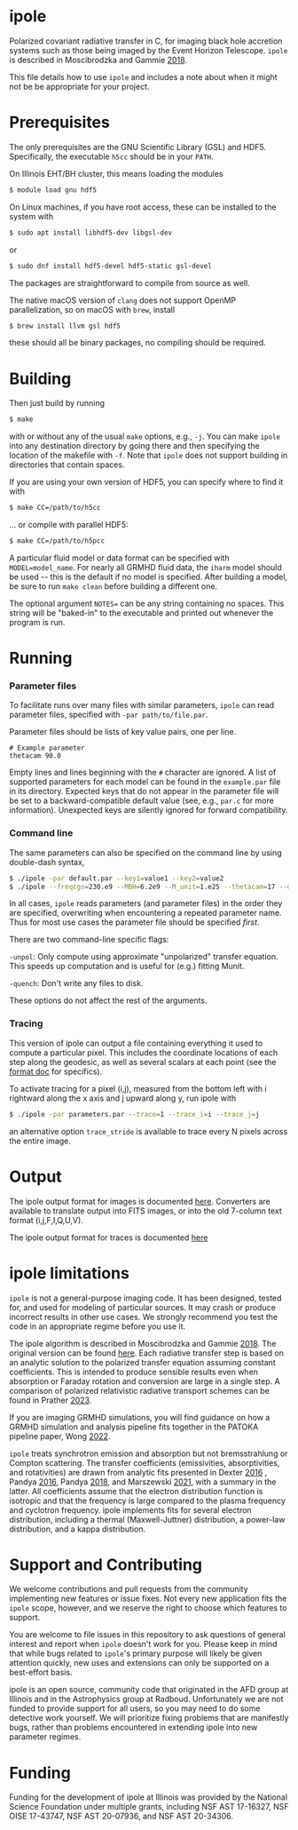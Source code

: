 # ipole
Polarized covariant radiative transfer in C, for imaging black hole accretion systems such as those being imaged by the Event Horizon Telescope. `ipole` is described in Moscibrodzka and Gammie [2018](https://ui.adsabs.harvard.edu/abs/2018MNRAS.475...43M/abstract).

This file details how to use `ipole` and includes a note about when it might not be be appropriate for your project.

# Prerequisites

The only prerequisites are the GNU Scientific Library (GSL) and HDF5. Specifically, the executable ```h5cc``` should be in your ```PATH```.

On Illinois EHT/BH cluster, this means loading the modules
```bash
$ module load gnu hdf5
```

On Linux machines, if you have root access, these can be installed to the system with
```bash
$ sudo apt install libhdf5-dev libgsl-dev
```
or
```bash
$ sudo dnf install hdf5-devel hdf5-static gsl-devel
```
The packages are straightforward to compile from source as well.

The native macOS version of ```clang``` does not support OpenMP parallelization, so on macOS with ```brew```, install
```bash
$ brew install llvm gsl hdf5
```
these should all be binary packages, no compiling should be required.

# Building

Then just build by running

```bash
$ make
```
with or without any of the usual ```make``` options, e.g., ```-j```.  You can 
make `ipole` into any destination directory by going there and then 
specifying the location of the makefile with ```-f```.  Note that
`ipole` does not support building in directories that contain spaces.

If you are using your own version of HDF5, you can specify where to find it with
```bash
$ make CC=/path/to/h5cc
```

... or compile with parallel HDF5:

```bash
$ make CC=/path/to/h5pcc
```

A particular fluid model or data format can be specified with
```MODEL=model_name```. For nearly all GRMHD fluid data, the ```iharm``` model
should be used -- this is the default if no model is specified.  After building
a model, be sure to run ```make clean``` before building a different one.

The optional argument ```NOTES=``` can be any string containing no spaces.
This string will be "baked-in" to the executable and printed out whenever the
program is run.

# Running

### Parameter files

To facilitate runs over many files with similar parameters,
`ipole` can read parameter files, specified with
```-par path/to/file.par```.

Parameter files should be lists of key value pairs, one per line.

```
# Example parameter
thetacam 90.0
```

Empty lines and lines beginning with the ```#``` character are ignored. A list of supported parameters for each model can be found in the ```example.par``` file in its directory. Expected keys that do not appear in the parameter file will be set to a backward-compatible default value (see, e.g., ```par.c``` for more information). Unexpected keys are silently ignored for forward compatibility.

### Command line

The same parameters can also be specified on the command line by using double-dash syntax,

```bash
$ ./ipole -par default.par --key1=value1 --key2=value2
$ ./ipole --freqcgs=230.e9 --MBH=6.2e9 --M_unit=1.e25 --thetacam=17 --dump=/path/to/dump.h5 --outfile=image.h5
```

In all cases, ```ipole``` reads parameters (and parameter files) in the order  they are specified, overwriting when encountering a repeated parameter name. Thus for most use cases the parameter file should be specified *first*.

There are two command-line specific flags:

```-unpol```: Only compute using approximate "unpolarized" transfer equation. This speeds up computation and is useful for (e.g.) fitting Munit.

```-quench```: Don't write any files to disk.

These options do not affect the rest of the arguments.

### Tracing

This version of ipole can output a file containing everything it used to compute
a particular pixel.  This includes the coordinate locations of each step along
the geodesic, as well as several scalars at each point (see the
[format doc](https://github.com/AFD-Illinois/docs/wiki/Trace-File-Output-Format)
for specifics).

To activate tracing for a pixel (i,j), measured from the bottom left with i
rightward along the x axis and j upward along y, run ipole with

```bash
$ ./ipole -par parameters.par --trace=1 --trace_i=i --trace_j=j
```

an alternative option ```trace_stride``` is available to trace every N pixels
across the entire image.

# Output

The ipole output format for images is documented
[here](https://github.com/AFD-Illinois/docs/wiki/Image-Format).
Converters are available to translate output into FITS images, or into the old
7-column text format (i,j,F,I,Q,U,V).

The ipole output format for traces is documented
[here](https://github.com/AFD-Illinois/docs/wiki/Trace-File-Output-Format)

# ipole limitations

```ipole``` is not a general-purpose imaging code. It has been designed, tested for,
and used for modeling of particular sources.  It may crash or
produce incorrect results in other use cases.  We strongly recommend you test
the code in an appropriate regime before you use it.

The ipole algorithm is described in Moscibrodzka and Gammie 
[2018](https://ui.adsabs.harvard.edu/abs/2018MNRAS.475...43M/abstract).  The
original version can be found [here](https://github.com/moscibrodzka/ipole).
Each radiative transfer step is based on an analytic solution to the
polarized transfer equation assuming constant coefficients. This
is intended to produce sensible results even when absorption or Faraday rotation
and conversion are large in a single step.  A comparison of
polarized relativistic radiative transport schemes can be found in
Prather [2023](https://ui.adsabs.harvard.edu/abs/2023ApJ...950...35P/abstract).

If you are imaging GRMHD simulations, you will find guidance on how a GRMHD
simulation and analysis pipeline fits together in the PATOKA pipeline paper,
Wong [2022](https://ui.adsabs.harvard.edu/abs/2022ApJS..259...64W/abstract).

```ipole``` treats synchrotron emission and absorption but not bremsstrahlung or Compton
scattering.  The transfer coefficients (emissivities, absorptivities, and rotativities)
are drawn from analytic fits presented
in Dexter [2016](https://ui.adsabs.harvard.edu/abs/2016MNRAS.462..115D/abstract) , Pandya 
[2016](https://ui.adsabs.harvard.edu/abs/2016ApJ...822...34P/abstract), Pandya 
[2018](https://ui.adsabs.harvard.edu/abs/2018ApJ...868...13P/abstract), and
Marszewski [2021](https://arxiv.org/abs/2108.10359), with a summary in the latter.  All 
coefficients assume that the electron distribution function is isotropic and that the frequency 
is large compared to the plasma frequency and cyclotron frequency. ipole implements fits for 
several electron distribution, including a thermal (Maxwell-Juttner) distribution, a power-law 
distribution, and a kappa distribution.

# Support and Contributing

We welcome contributions and pull requests from the community implementing new features or
issue fixes.  Not every new application fits the `ipole` scope, however, and we reserve
the right to choose which features to support.

You are welcome to file issues in this repository to ask questions of general interest and
report when `ipole` doesn't work for you. Please keep in mind that while bugs related to
`ipole`'s primary purpose will likely be given attention quickly, new uses and extensions
can only be supported on a best-effort basis.

ipole is an open source, community code that originated in the AFD group at Illinois
and in the Astrophysics group at Radboud.  Unfortunately we are not funded to provide support for all
users, so you may need to do some detective work yourself.  We will prioritize
fixing problems that are manifestly bugs, rather than problems encountered in
extending ipole into new parameter regimes.

# Funding

Funding for the development of ipole at Illinois was provided by the National
Science Foundation under multiple grants, including NSF AST 17-16327,
NSF OISE 17-43747, NSF AST 20-07936, and NSF AST 20-34306.

